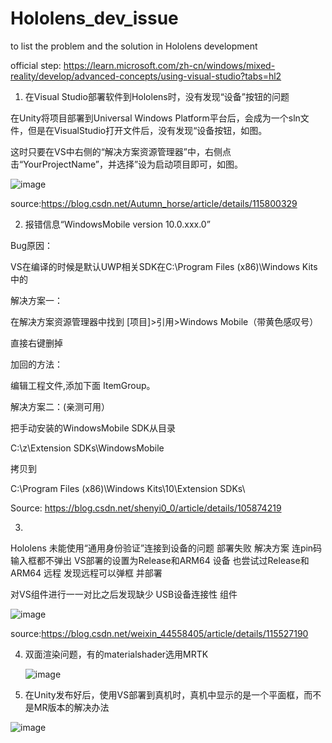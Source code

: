 # Hololens_dev_issue
to list the problem and the solution in Hololens development

official step: https://learn.microsoft.com/zh-cn/windows/mixed-reality/develop/advanced-concepts/using-visual-studio?tabs=hl2

1. 在Visual Studio部署软件到Hololens时，没有发现“设备”按钮的问题

在Unity将项目部署到Universal Windows Platform平台后，会成为一个sln文件，但是在VisualStudio打开文件后，没有发现“设备按钮，如图。

这时只要在VS中右侧的“解决方案资源管理器”中，右侧点击“YourProjectName”，并选择”设为启动项目即可，如图。

 ![image](https://github.com/yuanzero/Hololens_dev_issue/assets/26519097/0531de47-9402-433e-a74d-43d1d4fce86d)
 
source:https://blog.csdn.net/Autumn_horse/article/details/115800329

2. 报错信息“WindowsMobile  version 10.0.xxx.0”

Bug原因：

VS在编译的时候是默认UWP相关SDK在C:\Program Files (x86)\Windows Kits中的

解决方案一：

在解决方案资源管理器中找到  [项目]>引用>Windows Mobile（带黄色感叹号）

直接右键删掉

加回的方法：

编辑工程文件,添加下面 ItemGroup。

<ItemGroup>
    <SDKReference Include="WindowsMobile, Version=10.0.18362.0"/>
</ItemGroup>
解决方案二：(亲测可用）

把手动安装的WindowsMobile SDK从目录

C:\z\Extension SDKs\WindowsMobile

拷贝到

C:\Program Files (x86)\Windows Kits\10\Extension SDKs\

Source: https://blog.csdn.net/shenyi0_0/article/details/105874219

3.
Hololens 未能使用“通用身份验证”连接到设备的问题 部署失败 解决方案
连pin码输入框都不弹出
VS部署的设置为Release和ARM64 设备
也尝试过Release和ARM64 远程
发现远程可以弹框 并部署

对VS组件进行一一对比之后发现缺少 USB设备连接性 组件

![image](https://github.com/yuanzero/Hololens_dev_issue/assets/26519097/4a1a26da-a2e7-4147-bf47-493451843c8e)

  source:https://blog.csdn.net/weixin_44558405/article/details/115527190

 4. 双面渲染问题，有的materialshader选用MRTK

    ![image](https://github.com/yuanzero/Hololens_dev_issue/assets/26519097/bed05fbf-c4a1-4cd1-b719-73cc705e7881)

5. 在Unity发布好后，使用VS部署到真机时，真机中显示的是一个平面框，而不是MR版本的解决办法

![image](https://github.com/yuanzero/Hololens_dev_issue/assets/26519097/4a3a44a3-6961-4814-8893-0af737a47eb8)


